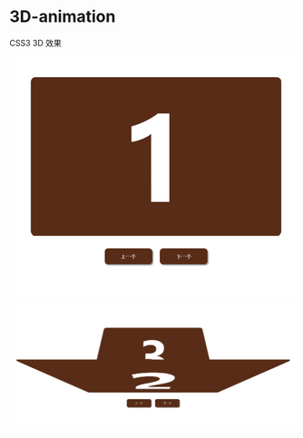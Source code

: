 # 3D-animation
CSS3 3D 效果

![image](https://github.com/txn513/3D-animation/blob/master/screenshots/1.png)
![image](https://github.com/txn513/3D-animation/blob/master/screenshots/2.png)
 
